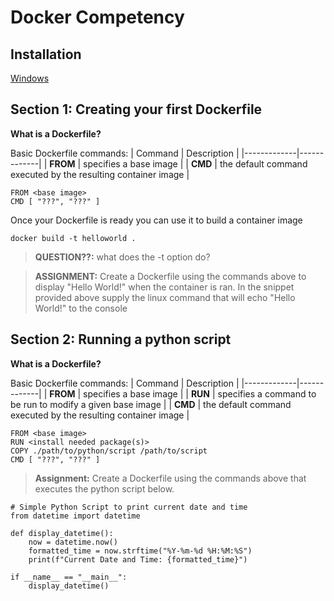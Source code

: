# Docker Competency

## Installation
[Windows](https://docs.docker.com/desktop/install/windows-install/)

## Section 1: Creating your first Dockerfile
**What is a Dockerfile?**

Basic Dockerfile commands:
| Command     | Description |
|-------------|-------------|
| **FROM**    | specifies a base image |
| **CMD**     | the default command executed by the resulting container image |

```
FROM <base image>
CMD [ "???", "???" ]
```

Once your Dockerfile is ready you can use it to build a container image

```
docker build -t helloworld .
```
> **QUESTION??:** what does the -t option do?

> **ASSIGNMENT:** Create a Dockerfile using the commands above to display "Hello World!" when the container is ran.
> In the snippet provided above supply the linux command that will echo "Hello World!" to the console


## Section 2: Running a python script
**What is a Dockerfile?**

Basic Dockerfile commands:
| Command     | Description |
|-------------|-------------|
| **FROM**    | specifies a base image |
| **RUN**     | specifies a command to be run to modify a given base image |
| **CMD**     | the default command executed by the resulting container image |

```
FROM <base image>
RUN <install needed package(s)>
COPY ./path/to/python/script /path/to/script
CMD [ "???", "???" ]
```

> **Assignment:** Create a Dockerfile using the commands above that executes the python script below.

```
# Simple Python Script to print current date and time
from datetime import datetime

def display_datetime():
    now = datetime.now()
    formatted_time = now.strftime("%Y-%m-%d %H:%M:%S")
    print(f"Current Date and Time: {formatted_time}")

if __name__ == "__main__":
    display_datetime()
```